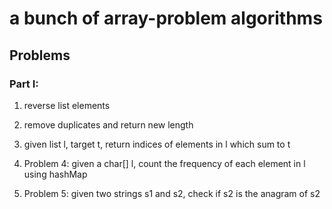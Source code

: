 # a bunch of array-problem algorithms

## Problems

###  Part I:

1. reverse list elements

2. remove duplicates and return new length

3. given list l, target t, return indices of elements in l which sum to t

4. Problem 4: given a char[] l, count the frequency of each element in l using hashMap

5. Problem 5: given two strings s1 and s2, check if s2 is the anagram of s2
